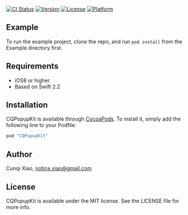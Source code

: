 [![CI Status](http://img.shields.io/travis/cunqi/CQPopupKit.svg?style=flat)](https://travis-ci.org/cunqi/CQPopupKit)
[![Version](https://img.shields.io/cocoapods/v/CQPopupKit.svg?style=flat)](http://cocoapods.org/pods/CQPopupKit)
[![License](https://img.shields.io/cocoapods/l/CQPopupKit.svg?style=flat)](http://cocoapods.org/pods/CQPopupKit)
[![Platform](https://img.shields.io/cocoapods/p/CQPopupKit.svg?style=flat)](http://cocoapods.org/pods/CQPopupKit)

## Example

To run the example project, clone the repo, and run `pod install` from the Example directory first.

## Requirements
* iOS8 or higher
* Based on Swift 2.2

## Installation

CQPopupKit is available through [CocoaPods](http://cocoapods.org). To install
it, simply add the following line to your Podfile:

```ruby
pod "CQPopupKit"
```

## Author

Cunqi Xiao, notice.xiao@gmail.com

## License

CQPopupKit is available under the MIT license. See the LICENSE file for more info.
